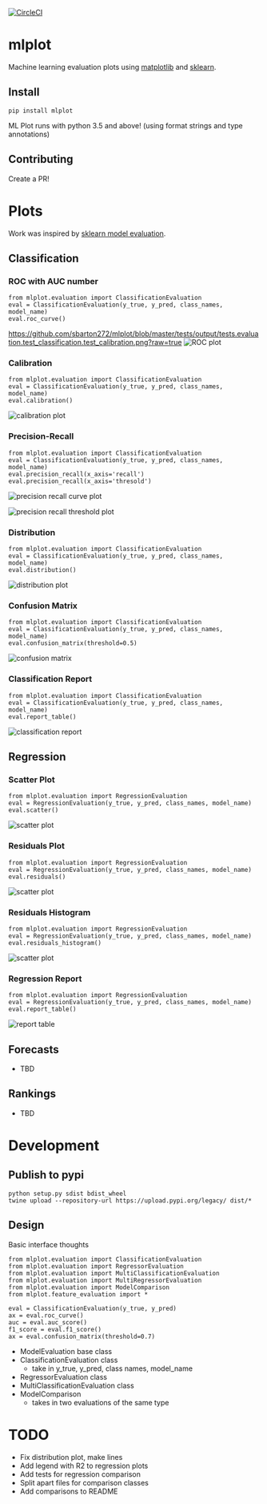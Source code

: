[![CircleCI](https://circleci.com/gh/sbarton272/mlplot.svg?style=svg)](https://circleci.com/gh/sbarton272/mlplot)

# mlplot

Machine learning evaluation plots using [matplotlib](https://matplotlib.org/) and [sklearn](http://scikit-learn.org/).

## Install

```
pip install mlplot
```

ML Plot runs with python 3.5 and above! (using format strings and type annotations)

## Contributing

Create a PR!

# Plots

Work was inspired by [sklearn model evaluation](http://scikit-learn.org/stable/modules/evaluation.html).

## Classification

### ROC with AUC number

```
from mlplot.evaluation import ClassificationEvaluation
eval = ClassificationEvaluation(y_true, y_pred, class_names, model_name)
eval.roc_curve()
```

https://github.com/sbarton272/mlplot/blob/master/tests/output/tests.evaluation.test_classification.test_calibration.png?raw=true
![ROC plot](https://raw.githubusercontent.com/sbarton272/mlplot/master/tests/output/tests.evaluation.test_classification.test_roc_curve.png)

### Calibration

```
from mlplot.evaluation import ClassificationEvaluation
eval = ClassificationEvaluation(y_true, y_pred, class_names, model_name)
eval.calibration()
```

![calibration plot](https://raw.githubusercontent.com/sbarton272/mlplot/master/tests/output/tests.evaluation.test_classification.test_calibration.png)

### Precision-Recall

```
from mlplot.evaluation import ClassificationEvaluation
eval = ClassificationEvaluation(y_true, y_pred, class_names, model_name)
eval.precision_recall(x_axis='recall')
eval.precision_recall(x_axis='thresold')
```

![precision recall curve plot](https://raw.githubusercontent.com/sbarton272/mlplot/master/tests/output/tests.evaluation.test_classification.test_precision_recall_regular.png)

![precision recall threshold plot](https://raw.githubusercontent.com/sbarton272/mlplot/master/tests/output/tests.evaluation.test_classification.test_precision_recall_threshold.png)

### Distribution

```
from mlplot.evaluation import ClassificationEvaluation
eval = ClassificationEvaluation(y_true, y_pred, class_names, model_name)
eval.distribution()
```

![distribution plot](https://raw.githubusercontent.com/sbarton272/mlplot/master/tests/output/tests.evaluation.test_classification.test_distribution.png)

### Confusion Matrix

```
from mlplot.evaluation import ClassificationEvaluation
eval = ClassificationEvaluation(y_true, y_pred, class_names, model_name)
eval.confusion_matrix(threshold=0.5)
```

![confusion matrix](https://raw.githubusercontent.com/sbarton272/mlplot/master/tests/output/tests.evaluation.test_classification.test_confusion_matrix.png)

### Classification Report

```
from mlplot.evaluation import ClassificationEvaluation
eval = ClassificationEvaluation(y_true, y_pred, class_names, model_name)
eval.report_table()
```

![classification report](https://raw.githubusercontent.com/sbarton272/mlplot/master/tests/output/tests.evaluation.test_classification.test_report_table.png)

## Regression

### Scatter Plot

```
from mlplot.evaluation import RegressionEvaluation
eval = RegressionEvaluation(y_true, y_pred, class_names, model_name)
eval.scatter()
```

![scatter plot](https://raw.githubusercontent.com/sbarton272/mlplot/master/tests/output/tests.evaluation.test_regression.test_scatter.png)

### Residuals Plot

```
from mlplot.evaluation import RegressionEvaluation
eval = RegressionEvaluation(y_true, y_pred, class_names, model_name)
eval.residuals()
```

![scatter plot](https://raw.githubusercontent.com/sbarton272/mlplot/master/tests/output/tests.evaluation.test_regression.test_residuals.png)

### Residuals Histogram

```
from mlplot.evaluation import RegressionEvaluation
eval = RegressionEvaluation(y_true, y_pred, class_names, model_name)
eval.residuals_histogram()
```

![scatter plot](https://raw.githubusercontent.com/sbarton272/mlplot/master/tests/output/tests.evaluation.test_regression.test_residuals_histogram.png)

### Regression Report

```
from mlplot.evaluation import RegressionEvaluation
eval = RegressionEvaluation(y_true, y_pred, class_names, model_name)
eval.report_table()
```

![report table](https://raw.githubusercontent.com/sbarton272/mlplot/master/tests/output/tests.evaluation.test_regression.test_report_table.png)

## Forecasts

- TBD

## Rankings

- TBD

# Development

## Publish to pypi

```
python setup.py sdist bdist_wheel
twine upload --repository-url https://upload.pypi.org/legacy/ dist/*
```

## Design

Basic interface thoughts
```
from mlplot.evaluation import ClassificationEvaluation
from mlplot.evaluation import RegressorEvaluation
from mlplot.evaluation import MultiClassificationEvaluation
from mlplot.evaluation import MultiRegressorEvaluation
from mlplot.evaluation import ModelComparison
from mlplot.feature_evaluation import *

eval = ClassificationEvaluation(y_true, y_pred)
ax = eval.roc_curve()
auc = eval.auc_score()
f1_score = eval.f1_score()
ax = eval.confusion_matrix(threshold=0.7)
```

- ModelEvaluation base class
- ClassificationEvaluation class
    - take in y_true, y_pred, class names, model_name
- RegressorEvaluation class
- MultiClassificationEvaluation class
- ModelComparison
    - takes in two evaluations of the same type

# TODO

- Fix distribution plot, make lines
- Add legend with R2 to regression plots
- Add tests for regression comparison
- Split apart files for comparison classes
- Add comparisons to README
